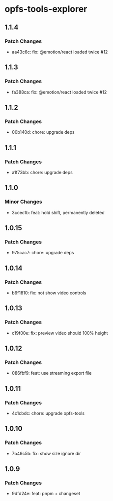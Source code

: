 # opfs-tools-explorer

## 1.1.4

### Patch Changes

- aa43c6c: fix: @emotion/react loaded twice #12

## 1.1.3

### Patch Changes

- fa388ca: fix: @emotion/react loaded twice #12

## 1.1.2

### Patch Changes

- 00b140d: chore: upgrade deps

## 1.1.1

### Patch Changes

- a1f73bb: chore: upgrade deps

## 1.1.0

### Minor Changes

- 3ccec1b: feat: hold shift, permanently deleted

## 1.0.15

### Patch Changes

- 975cac7: chore: upgrade deps

## 1.0.14

### Patch Changes

- b6f1810: fix: not show video controls

## 1.0.13

### Patch Changes

- c19f00e: fix: preview video should 100% height

## 1.0.12

### Patch Changes

- 086fbf9: feat: use streaming export file

## 1.0.11

### Patch Changes

- 4c1cbdc: chore: upgrade opfs-tools

## 1.0.10

### Patch Changes

- 7b49c5b: fix: show size ignore dir

## 1.0.9

### Patch Changes

- 9dfd24e: feat: pnpm + changeset
